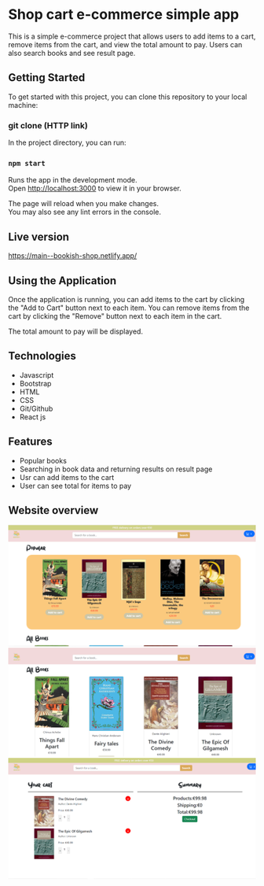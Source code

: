# Shop cart e-commerce simple app

This is a simple e-commerce project that allows users to add items to a cart, remove items from the cart, and view the total amount to pay.
Users can also search books and see result page.

## Getting Started

To get started with this project, you can clone this repository to your local machine:

### git clone (HTTP link)

In the project directory, you can run:

### `npm start`

Runs the app in the development mode.\
Open [http://localhost:3000](http://localhost:3000) to view it in your browser.

The page will reload when you make changes.\
You may also see any lint errors in the console.

## Live version

https://main--bookish-shop.netlify.app/

## Using the Application

Once the application is running, you can add items to the cart by clicking the "Add to Cart" button next to each item. You can remove items from the cart by clicking the "Remove" button next to each item in the cart.

The total amount to pay will be displayed.

## Technologies

- Javascript
- Bootstrap
- HTML
- CSS
- Git/Github
- React js

## Features

- Popular books
- Searching in book data and returning results on result page
- Usr can add items to the cart
- User can see total for items to pay

## Website overview

![homepage.shop](./public/page.png)
![homepage.shop](./public/home.png)
![homepage.shop](./public/cart.png)
